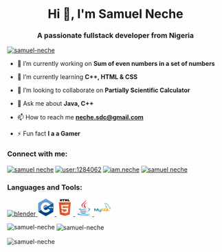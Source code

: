  <h1 align="center">Hi 👋, I'm Samuel Neche</h1>

<h3 align="center">A passionate fullstack developer from Nigeria</h3>

<p align="left"> <a href="https://github.com/ryo-ma/github-profile-trophy"><img src="https://github-profile-trophy.vercel.app/?username=samuel-neche" alt="samuel-neche" /></a> </p>

- 🔭 I’m currently working on **Sum of even numbers in a set of numbers**

- 🌱 I’m currently learning **C++, HTML & CSS**

- 👯 I’m looking to collaborate on **Partially Scientific Calculator**

- 💬 Ask me about **Java, C++**

- 📫 How to reach me **neche.sdc@gmail.com**

- ⚡ Fun fact **I a a Gamer**

<h3 align="left">Connect with me:</h3>
<p align="left">
<a href="https://linkedin.com/in/samuel neche" target="blank"><img align="center" src="https://raw.githubusercontent.com/rahuldkjain/github-profile-readme-generator/master/src/images/icons/Social/linked-in-alt.svg" alt="samuel neche" height="30" width="40" /></a>
<a href="https://stackoverflow.com/users/user:1284062" target="blank"><img align="center" src="https://raw.githubusercontent.com/rahuldkjain/github-profile-readme-generator/master/src/images/icons/Social/stack-overflow.svg" alt="user:1284062" height="30" width="40" /></a>
<a href="https://instagram.com/iam.neche" target="blank"><img align="center" src="https://raw.githubusercontent.com/rahuldkjain/github-profile-readme-generator/master/src/images/icons/Social/instagram.svg" alt="iam.neche" height="30" width="40" /></a>
<a href="https://www.youtube.com/c/samuel neche" target="blank"><img align="center" src="https://raw.githubusercontent.com/rahuldkjain/github-profile-readme-generator/master/src/images/icons/Social/youtube.svg" alt="samuel neche" height="30" width="40" /></a>
</p>

<h3 align="left">Languages and Tools:</h3>
<p align="left"> <a href="https://www.blender.org/" target="_blank" rel="noreferrer"> <img src="https://download.blender.org/branding/community/blender_community_badge_white.svg" alt="blender" width="40" height="40"/> </a> <a href="https://www.w3schools.com/cpp/" target="_blank" rel="noreferrer"> <img src="https://raw.githubusercontent.com/devicons/devicon/master/icons/cplusplus/cplusplus-original.svg" alt="cplusplus" width="40" height="40"/> </a> <a href="https://www.w3.org/html/" target="_blank" rel="noreferrer"> <img src="https://raw.githubusercontent.com/devicons/devicon/master/icons/html5/html5-original-wordmark.svg" alt="html5" width="40" height="40"/> </a> <a href="https://www.java.com" target="_blank" rel="noreferrer"> <img src="https://raw.githubusercontent.com/devicons/devicon/master/icons/java/java-original.svg" alt="java" width="40" height="40"/> </a> <a href="https://www.mysql.com/" target="_blank" rel="noreferrer"> <img src="https://raw.githubusercontent.com/devicons/devicon/master/icons/mysql/mysql-original-wordmark.svg" alt="mysql" width="40" height="40"/> </a> </p>

<p><img align="left" src="https://github-readme-stats.vercel.app/api/top-langs?username=samuel-neche&show_icons=true&locale=en&layout=compact" alt="samuel-neche" /></p>

<p>&nbsp;<img align="center" src="https://github-readme-stats.vercel.app/api?username=samuel-neche&show_icons=true&locale=en" alt="samuel-neche" /></p>

<p><img align="center" src="https://github-readme-streak-stats.herokuapp.com/?user=samuel-neche&" alt="samuel-neche" /></p>
